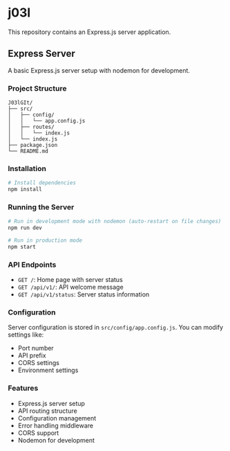 # j03l

This repository contains an Express.js server application.

## Express Server

A basic Express.js server setup with nodemon for development.

### Project Structure

```
J03lGIt/
├── src/
│   ├── config/
│   │   └── app.config.js
│   ├── routes/
│   │   └── index.js
│   └── index.js
├── package.json
└── README.md
```

### Installation

```bash
# Install dependencies
npm install
```

### Running the Server

```bash
# Run in development mode with nodemon (auto-restart on file changes)
npm run dev

# Run in production mode
npm start
```

### API Endpoints

- `GET /`: Home page with server status
- `GET /api/v1/`: API welcome message
- `GET /api/v1/status`: Server status information

### Configuration

Server configuration is stored in `src/config/app.config.js`. You can modify settings like:

- Port number
- API prefix
- CORS settings
- Environment settings

### Features

- Express.js server setup
- API routing structure
- Configuration management
- Error handling middleware
- CORS support
- Nodemon for development
